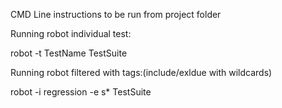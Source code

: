 CMD Line instructions to be run from project folder

Running robot individual test:

 robot -t TestName TestSuite
 
Running robot filtered with tags:(include/exldue with wildcards)
 
  robot -i regression -e s* TestSuite